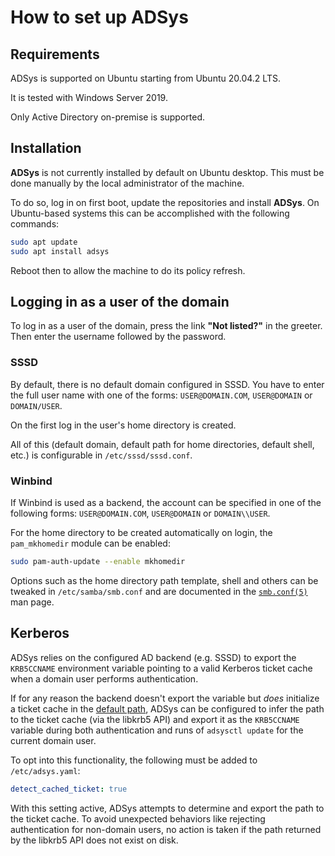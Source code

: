 # How to set up ADSys

## Requirements

ADSys is supported on Ubuntu starting from Ubuntu 20.04.2 LTS.

It is tested with Windows Server 2019.

Only Active Directory on-premise is supported.

## Installation

**ADSys** is not currently installed by default on Ubuntu desktop. This must be done manually by the local administrator of the machine.

To do so, log in on first boot, update the repositories and install **ADSys**. On Ubuntu-based systems this can be accomplished with the following commands:

```sh
sudo apt update
sudo apt install adsys
```

Reboot then to allow the machine to do its policy refresh.

## Logging in as a user of the domain

To log in as a user of the domain, press the link **"Not listed?"** in the greeter. Then enter the username followed by the password.

### SSSD

By default, there is no default domain configured in SSSD. You have to enter the full user name with one of the forms: `USER@DOMAIN.COM`, `USER@DOMAIN` or `DOMAIN/USER`.

On the first log in the user's home directory is created.

All of this (default domain, default path for home directories, default shell, etc.) is configurable in `/etc/sssd/sssd.conf`.

### Winbind

If Winbind is used as a backend, the account can be specified in one of the following forms: `USER@DOMAIN.COM`, `USER@DOMAIN` or `DOMAIN\\USER`.

For the home directory to be created automatically on login, the `pam_mkhomedir` module can be enabled:

```sh
sudo pam-auth-update --enable mkhomedir
```

Options such as the home directory path template, shell and others can be tweaked in `/etc/samba/smb.conf` and are documented in the [`smb.conf(5)`](https://www.samba.org/samba/docs/current/man-html/smb.conf.5.html) man page.

## Kerberos

ADSys relies on the configured AD backend (e.g. SSSD) to export the `KRB5CCNAME` environment variable pointing to a valid Kerberos ticket cache when a domain user performs authentication.

If for any reason the backend doesn't export the variable but _does_ initialize a ticket cache in the [default path](https://web.mit.edu/kerberos/krb5-1.12/doc/basic/ccache_def.html#default-ccache-name), ADSys can be configured to infer the path to the ticket cache (via the libkrb5 API) and export it as the `KRB5CCNAME` variable during both authentication and runs of `adsysctl update` for the current domain user.

To opt into this functionality, the following must be added to `/etc/adsys.yaml`:
```yaml
detect_cached_ticket: true
```

With this setting active, ADSys attempts to determine and export the path to the ticket cache. To avoid unexpected behaviors like rejecting authentication for non-domain users, no action is taken if the path returned by the libkrb5 API does not exist on disk.
